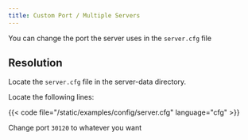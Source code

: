 ```yaml
---
title: Custom Port / Multiple Servers
---
```


You can change the port the server uses in the `server.cfg` file

Resolution
-------

Locate the `server.cfg` file in the server-data directory.

Locate the following lines:

{{< code file="/static/examples/config/server.cfg" language="cfg" >}}

Change port `30120` to whatever you want